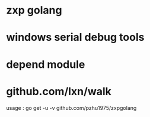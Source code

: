 # zxp golang
# windows serial debug tools
# depend module
# github.com/lxn/walk

usage : go get -u -v github.com/pzhu1975/zxpgolang
